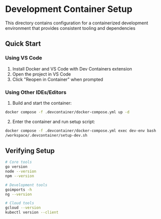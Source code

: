 # Development Container Setup

This directory contains configuration for a containerized development environment that provides consistent tooling and dependencies

## Quick Start

### Using VS Code

1. Install Docker and VS Code with Dev Containers extension
2. Open the project in VS Code
3. Click "Reopen in Container" when prompted

### Using Other IDEs/Editors

1. Build and start the container:

```bash
docker compose -f .devcontainer/docker-compose.yml up -d
```

2. Enter the container and run setup script:

```bash
docker compose -f .devcontainer/docker-compose.yml exec dev-env bash
/workspace/.devcontainer/setup-dev.sh
```

## Verifying Setup

```bash
# Core tools
go version
node --version
npm --version

# Development tools
goimports -h
ng --version

# Cloud tools
gcloud --version
kubectl version --client
```

